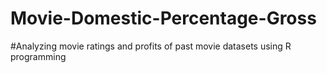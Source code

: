 # Movie-Domestic-Percentage-Gross
#Analyzing movie ratings and profits of past movie datasets using R programming
